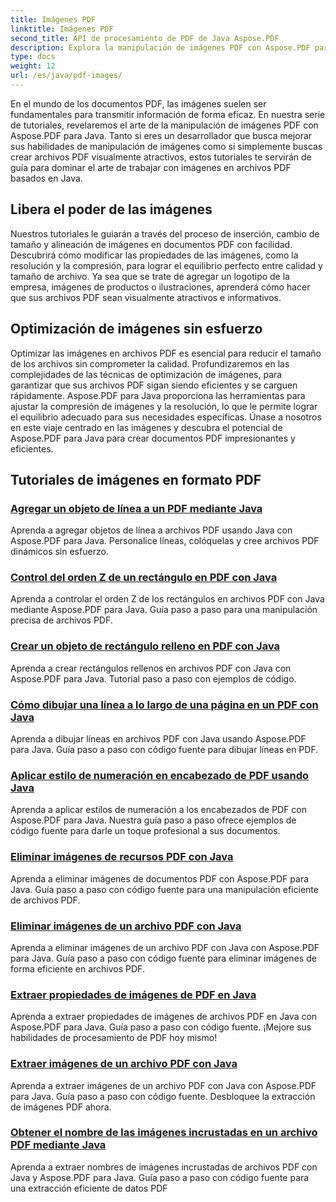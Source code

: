 ```yaml
---
title: Imágenes PDF
linktitle: Imágenes PDF
second_title: API de procesamiento de PDF de Java Aspose.PDF
description: Explora la manipulación de imágenes PDF con Aspose.PDF para Java. Aprende a insertar, modificar y optimizar imágenes en archivos PDF sin esfuerzo.
type: docs
weight: 12
url: /es/java/pdf-images/
---
```


En el mundo de los documentos PDF, las imágenes suelen ser fundamentales para transmitir información de forma eficaz. En nuestra serie de tutoriales, revelaremos el arte de la manipulación de imágenes PDF con Aspose.PDF para Java. Tanto si eres un desarrollador que busca mejorar sus habilidades de manipulación de imágenes como si simplemente buscas crear archivos PDF visualmente atractivos, estos tutoriales te servirán de guía para dominar el arte de trabajar con imágenes en archivos PDF basados en Java.

## Libera el poder de las imágenes

Nuestros tutoriales le guiarán a través del proceso de inserción, cambio de tamaño y alineación de imágenes en documentos PDF con facilidad. Descubrirá cómo modificar las propiedades de las imágenes, como la resolución y la compresión, para lograr el equilibrio perfecto entre calidad y tamaño de archivo. Ya sea que se trate de agregar un logotipo de la empresa, imágenes de productos o ilustraciones, aprenderá cómo hacer que sus archivos PDF sean visualmente atractivos e informativos.

## Optimización de imágenes sin esfuerzo

Optimizar las imágenes en archivos PDF es esencial para reducir el tamaño de los archivos sin comprometer la calidad. Profundizaremos en las complejidades de las técnicas de optimización de imágenes, para garantizar que sus archivos PDF sigan siendo eficientes y se carguen rápidamente. Aspose.PDF para Java proporciona las herramientas para ajustar la compresión de imágenes y la resolución, lo que le permite lograr el equilibrio adecuado para sus necesidades específicas. Únase a nosotros en este viaje centrado en las imágenes y descubra el potencial de Aspose.PDF para Java para crear documentos PDF impresionantes y eficientes.

## Tutoriales de imágenes en formato PDF
### [Agregar un objeto de línea a un PDF mediante Java](./add-line-object-to-pdf-using-java/)
Aprenda a agregar objetos de línea a archivos PDF usando Java con Aspose.PDF para Java. Personalice líneas, colóquelas y cree archivos PDF dinámicos sin esfuerzo.
### [Control del orden Z de un rectángulo en PDF con Java](./controlling-z-order-of-rectangle-in-pdf-with-java/)
Aprenda a controlar el orden Z de los rectángulos en archivos PDF con Java mediante Aspose.PDF para Java. Guía paso a paso para una manipulación precisa de archivos PDF.
### [Crear un objeto de rectángulo relleno en PDF con Java](./create-filled-rectangle-object-in-pdf-using-java/)
Aprenda a crear rectángulos rellenos en archivos PDF con Java con Aspose.PDF para Java. Tutorial paso a paso con ejemplos de código.
### [Cómo dibujar una línea a lo largo de una página en un PDF con Java](./drawing-line-across-the-page-in-pdf-with-java/)
Aprenda a dibujar líneas en archivos PDF con Java usando Aspose.PDF para Java. Guía paso a paso con código fuente para dibujar líneas en PDF.
### [Aplicar estilo de numeración en encabezado de PDF usando Java](./apply-numbering-style-in-heading-of-pdf-using-java/)
Aprenda a aplicar estilos de numeración a los encabezados de PDF con Aspose.PDF para Java. Nuestra guía paso a paso ofrece ejemplos de código fuente para darle un toque profesional a sus documentos.
### [Eliminar imágenes de recursos PDF con Java](./delete-image-from-pdf-resources-using-java/)
Aprenda a eliminar imágenes de documentos PDF con Aspose.PDF para Java. Guía paso a paso con código fuente para una manipulación eficiente de archivos PDF.
### [Eliminar imágenes de un archivo PDF con Java](./delete-images-from-pdf-file-using-java/)
Aprenda a eliminar imágenes de un archivo PDF con Java con Aspose.PDF para Java. Guía paso a paso con código fuente para eliminar imágenes de forma eficiente en archivos PDF.
### [Extraer propiedades de imágenes de PDF en Java](./extract-image-properties-from-pdf-in-java/)
Aprenda a extraer propiedades de imágenes de archivos PDF en Java con Aspose.PDF para Java. Guía paso a paso con código fuente. ¡Mejore sus habilidades de procesamiento de PDF hoy mismo!
### [Extraer imágenes de un archivo PDF con Java](./extract-images-from-pdf-file-using-java/)
Aprenda a extraer imágenes de un archivo PDF con Java con Aspose.PDF para Java. Guía paso a paso con código fuente. Desbloquee la extracción de imágenes PDF ahora.
### [Obtener el nombre de las imágenes incrustadas en un archivo PDF mediante Java](./get-name-of-images-embedded-in-pdf-file-using-java/)
Aprenda a extraer nombres de imágenes incrustadas de archivos PDF con Java y Aspose.PDF para Java. Guía paso a paso con código fuente para una extracción eficiente de datos PDF